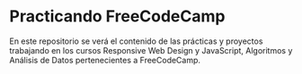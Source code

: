 # Practicando FreeCodeCamp

En este repositorio se verá el contenido de las prácticas y proyectos trabajando en los cursos Responsive Web Design y JavaScript, Algoritmos y Análisis de Datos pertenecientes a FreeCodeCamp.
